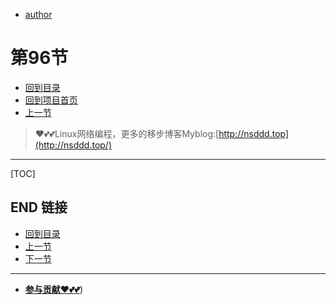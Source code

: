 + [author](https://github.com/3293172751)
# 第96节
+ [回到目录](../README.md)
+ [回到项目首页](../../README.md)
+ [上一节](95.md)
> ❤️💕💕Linux网络编程，更多的移步博客Myblog:[http://nsddd.top](http://nsddd.top/)
---
[TOC]





## END 链接
+ [回到目录](../README.md)
+ [上一节](95.md)
+ [下一节](97.md)
---
+ [**参与贡献❤️💕💕**](https://nsddd.top/archives/contributors))